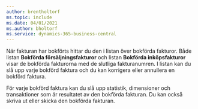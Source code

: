 ```yaml
---
author: brentholtorf
ms.topic: include
ms.date: 04/01/2021
ms.author: bholtorf
ms.service: dynamics-365-business-central
---
```

När fakturan har bokförts hittar du den i listan över bokförda fakturor. Både listan **Bokförda försäljningsfakturor** och listan **Bokförda inköpsfakturor** visar de bokförda fakturorna med de slutliga fakturanumren. I listan kan du slå upp varje bokförd faktura och du kan korrigera eller annullera en bokförd faktura.  

För varje bokförd faktura kan du slå upp statistik, dimensioner och transaktioner som är resultatet av den bokförda fakturan. Du kan också skriva ut eller skicka den bokförda fakturan.  
